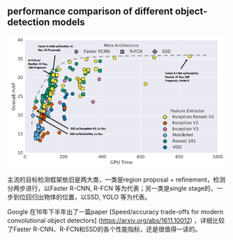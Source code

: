 ## performance comparison of different object-detection models


![Alt text](./detection-tend.png?raw=true "Object detection models")

主流的目标检测框架依旧是两大类，一类是region proposal + refinement，检测分两步进行，以Faster R-CNN, R-FCN 等为代表；另一类是single stage的，一步到位回归出物体的位置，以SSD, YOLO 等为代表。 

Google 在16年下半年出了一篇paper [Speed/accuracy trade-offs for modern convolutional object detectors] (https://arxiv.org/abs/1611.10012) ，详细比较了Faster R-CNN、R-FCN和SSD的各个性能指标，还是很值得一读的。
